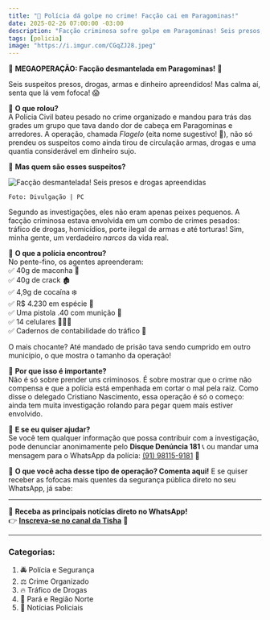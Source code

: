 ```yaml
---
title: "🚨 Polícia dá golpe no crime! Facção cai em Paragominas!"
date: 2025-02-26 07:00:00 -03:00
description: "Facção criminosa sofre golpe em Paragominas! Seis presos, drogas e armas apreendidas na megaoperação da polícia! 🚨🔥"
tags: [policia]
image: "https://i.imgur.com/CGqZJ28.jpeg"
---
```


🚨 **MEGAOPERAÇÃO: Facção desmantelada em Paragominas!** 🚨  

Seis suspeitos presos, drogas, armas e dinheiro apreendidos! Mas calma aí, senta que lá vem fofoca! 😱  

📌 **O que rolou?**  
A Polícia Civil bateu pesado no crime organizado e mandou para trás das grades um grupo que tava dando dor de cabeça em Paragominas e arredores. A operação, chamada *Flagelo* (eita nome sugestivo! 😬), não só prendeu os suspeitos como ainda tirou de circulação armas, drogas e uma quantia considerável em dinheiro sujo.  

📌 **Mas quem são esses suspeitos?** 

![Facção desmantelada! Seis presos e drogas apreendidas](https://i.imgur.com/xgjlCNg.jpeg)

    Foto: Divulgação | PC

Segundo as investigações, eles não eram apenas peixes pequenos. A facção criminosa estava envolvida em um combo de crimes pesados: tráfico de drogas, homicídios, porte ilegal de armas e até torturas! Sim, minha gente, um verdadeiro *narcos* da vida real.  

📌 **O que a polícia encontrou?**  
No pente-fino, os agentes apreenderam:  
✅ 40g de maconha 🌿  
✅ 40g de crack 🏚️  
✅ 4,9g de cocaína ❄️  
✅ R$ 4.230 em espécie 💸  
✅ Uma pistola .40 com munição 🔫  
✅ 14 celulares 📱📱📱  
✅ Cadernos de contabilidade do tráfico 📖  

O mais chocante? Até mandado de prisão tava sendo cumprido em outro município, o que mostra o tamanho da operação!  

📌 **Por que isso é importante?**  
Não é só sobre prender uns criminosos. É sobre mostrar que o crime não compensa e que a polícia está empenhada em cortar o mal pela raiz. Como disse o delegado Cristiano Nascimento, essa operação é só o começo: ainda tem muita investigação rolando para pegar quem mais estiver envolvido.  

📌 **E se eu quiser ajudar?**  
Se você tem qualquer informação que possa contribuir com a investigação, pode denunciar anonimamente pelo **Disque Denúncia 181** 📞 ou mandar uma mensagem para o WhatsApp da polícia: [(91) 98115-9181](https://api.whatsapp.com/send?phone=5591981159181) 📲  

💬 **O que você acha desse tipo de operação? Comenta aqui!** E se quiser receber as fofocas mais quentes da segurança pública direto no seu WhatsApp, já sabe:  

---

🌟 **Receba as principais notícias direto no WhatsApp!**  
👉 [**Inscreva-se no canal da Tisha**](https://www.whatsapp.com/channel/0029VaiPYBPLo4heVf0U3u2d) 📲  

---  

### **Categorias:**  
1. 🚔 Polícia e Segurança  
2. ⚖️ Crime Organizado  
3. 🔥 Tráfico de Drogas  
4. 📍 Pará e Região Norte  
5. 📰 Notícias Policiais
